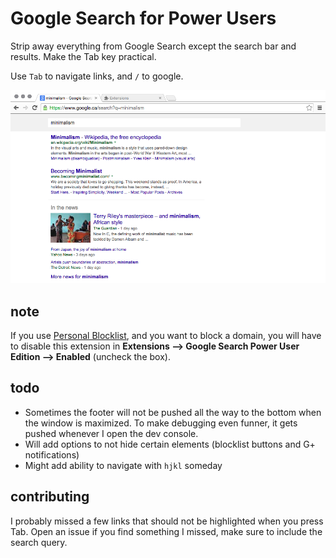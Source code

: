 # Google Search for Power Users #

Strip away everything from Google Search except the search bar and results. Make the Tab key practical.

Use `Tab` to navigate links, and `/` to google.

![Screenshot](img/screenshot.png)

## note ##

If you use [Personal Blocklist](https://chrome.google.com/webstore/detail/nolijncfnkgaikbjbdaogikpmpbdcdef), and you want to block a domain, you will have to disable this extension in __Extensions --> Google Search Power User Edition --> Enabled__ (uncheck the box).

## todo ##

- Sometimes the footer will not be pushed all the way to the bottom when the window is maximized. To make debugging even funner, it gets pushed whenever I open the dev console.
- Will add options to not hide certain elements (blocklist buttons and G+ notifications)
- Might add ability to navigate with `hjkl` someday

## contributing ##

I probably missed a few links that should not be highlighted when you press Tab. Open an issue if you find something I missed, make sure to include the search query.
